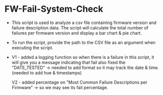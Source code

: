 # FW-Fail-System-Check
- This script is used to analyze a csv file containing firmware version and failure description data.
  The script will calculate the total number of failures per firmware version and display a bar chart & pie chart.

- To run the script, provide the path to the CSV file as an argument when executing the script.
- V1 - added a logging function so when there is a failure in this script, it will give you a message indicating that fail
  also fixed the "DATE_TESTED" -> needed to add format so it may track the date & time. (needed to add hue & timestamps)

  V2 - added percentage on "Most Common Failure Descriptions per Firmware" -> so we may see its fail percentage.

